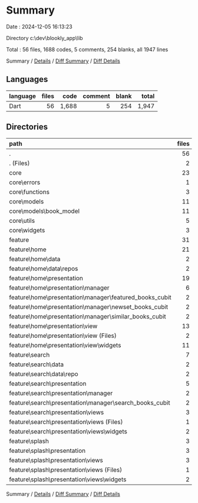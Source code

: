 # Summary

Date : 2024-12-05 16:13:23

Directory c:\\dev\\blookly_app\\lib

Total : 56 files,  1688 codes, 5 comments, 254 blanks, all 1947 lines

Summary / [Details](details.md) / [Diff Summary](diff.md) / [Diff Details](diff-details.md)

## Languages
| language | files | code | comment | blank | total |
| :--- | ---: | ---: | ---: | ---: | ---: |
| Dart | 56 | 1,688 | 5 | 254 | 1,947 |

## Directories
| path | files | code | comment | blank | total |
| :--- | ---: | ---: | ---: | ---: | ---: |
| . | 56 | 1,688 | 5 | 254 | 1,947 |
| . (Files) | 2 | 48 | 0 | 7 | 55 |
| core | 23 | 631 | 0 | 101 | 732 |
| core\\errors | 1 | 47 | 0 | 7 | 54 |
| core\\functions | 3 | 29 | 0 | 7 | 36 |
| core\\models | 11 | 396 | 0 | 69 | 465 |
| core\\models\\book_model | 11 | 396 | 0 | 69 | 465 |
| core\\utils | 5 | 95 | 0 | 11 | 106 |
| core\\widgets | 3 | 64 | 0 | 7 | 71 |
| feature | 31 | 1,009 | 5 | 146 | 1,160 |
| feature\\home | 21 | 717 | 0 | 93 | 810 |
| feature\\home\\data | 2 | 73 | 0 | 10 | 83 |
| feature\\home\\data\\repos | 2 | 73 | 0 | 10 | 83 |
| feature\\home\\presentation | 19 | 644 | 0 | 83 | 727 |
| feature\\home\\presentation\\manager | 6 | 102 | 0 | 44 | 146 |
| feature\\home\\presentation\\manager\\featured_books_cubit | 2 | 34 | 0 | 15 | 49 |
| feature\\home\\presentation\\manager\\newset_books_cubit | 2 | 34 | 0 | 14 | 48 |
| feature\\home\\presentation\\manager\\similar_books_cubit | 2 | 34 | 0 | 15 | 49 |
| feature\\home\\presentation\\view | 13 | 542 | 0 | 39 | 581 |
| feature\\home\\presentation\\view (Files) | 2 | 39 | 0 | 7 | 46 |
| feature\\home\\presentation\\view\\widgets | 11 | 503 | 0 | 32 | 535 |
| feature\\search | 7 | 205 | 0 | 36 | 241 |
| feature\\search\\data | 2 | 36 | 0 | 7 | 43 |
| feature\\search\\data\\repo | 2 | 36 | 0 | 7 | 43 |
| feature\\search\\presentation | 5 | 169 | 0 | 29 | 198 |
| feature\\search\\presentation\\manager | 2 | 36 | 0 | 16 | 52 |
| feature\\search\\presentation\\manager\\search_books_cubit | 2 | 36 | 0 | 16 | 52 |
| feature\\search\\presentation\\views | 3 | 133 | 0 | 13 | 146 |
| feature\\search\\presentation\\views (Files) | 1 | 11 | 0 | 3 | 14 |
| feature\\search\\presentation\\views\\widgets | 2 | 122 | 0 | 10 | 132 |
| feature\\splash | 3 | 87 | 5 | 17 | 109 |
| feature\\splash\\presentation | 3 | 87 | 5 | 17 | 109 |
| feature\\splash\\presentation\\views | 3 | 87 | 5 | 17 | 109 |
| feature\\splash\\presentation\\views (Files) | 1 | 11 | 0 | 3 | 14 |
| feature\\splash\\presentation\\views\\widgets | 2 | 76 | 5 | 14 | 95 |

Summary / [Details](details.md) / [Diff Summary](diff.md) / [Diff Details](diff-details.md)